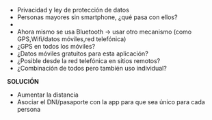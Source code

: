 * Privacidad y ley de protección de datos
* Personas mayores sin smartphone, ¿qué pasa con ellos?
* 
* Ahora mismo se usa Bluetooth -> usar otro mecanismo (como GPS,Wifi/datos móviles,red telefónica)
* ¿GPS en todos los móviles?
* ¿Datos móviles gratuitos para esta aplicación?
* ¿Posible desde la red telefónica en sitios remotos?
* ¿Combinación de todos pero también uso individual?

**SOLUCIÓN**
* Aumentar la distancia
* Asociar el DNI/pasaporte con la app para que sea único para cada persona
